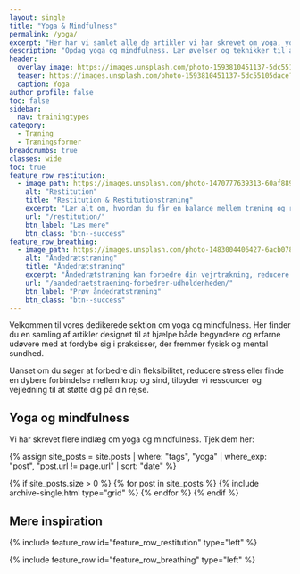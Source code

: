 ```yaml
---
layout: single
title: "Yoga & Mindfulness"
permalink: /yoga/
excerpt: "Her har vi samlet alle de artikler vi har skrevet om yoga, yogaøvelser og yoga for begyndere."
description: "Opdag yoga og mindfulness. Lær øvelser og teknikker til at reducere stress, forbedre fleksibilitet og skabe balance i hverdagen."
header:
  overlay_image: https://images.unsplash.com/photo-1593810451137-5dc55105dace?ixid=MnwxMjA3fDB8MHxwaG90by1wYWdlfHx8fGVufDB8fHx8&ixlib=rb-1.2.1&auto=format&fit=crop&h=630&w=1200&q=10
  teaser: https://images.unsplash.com/photo-1593810451137-5dc55105dace?ixid=MnwxMjA3fDB8MHxwaG90by1wYWdlfHx8fGVufDB8fHx8&ixlib=rb-1.2.1&auto=format&fit=crop&h=300&w=400&q=10
  caption: Yoga
author_profile: false
toc: false
sidebar:
  nav: trainingtypes
category:
  - Træning
  - Træningsformer
breadcrumbs: true
classes: wide
toc: true
feature_row_restitution:
  - image_path: https://images.unsplash.com/photo-1470777639313-60af88918203?ixlib=rb-1.2.1&ixid=eyJhcHBfaWQiOjEyMDd9&auto=format&fit=crop&h=300&w=400&q=10
    alt: "Restitution"
    title: "Restitution & Restitutionstræning"
    excerpt: "Lær alt om, hvordan du får en balance mellem træning og restitution, så du kan bygge kroppen op og få de optimale resultater. Her er en komplet guide til restitution, så du kan gøre den så optimal og effektiv som muligt."
    url: "/restitution/"
    btn_label: "Læs mere"
    btn_class: "btn--success"
feature_row_breathing:
  - image_path: https://images.unsplash.com/photo-1483004406427-6acb078d1f2d?ixlib=rb-1.2.1&ixid=eyJhcHBfaWQiOjEyMDd9&auto=format&fit=crop&h=300&w=400&q=10
    alt: "Åndedrætstræning"
    title: "Åndedrætstræning"
    excerpt: "Åndedrætstræning kan forbedre din vejrtrækning, reducere stress og øge energiniveauet. Enkle øvelser kan gavne både restitution og velvære."
    url: "/aandedraetstraening-forbedrer-udholdenheden/"
    btn_label: "Prøv åndedrætstræning"
    btn_class: "btn--success"
---
```


Velkommen til vores dedikerede sektion om yoga og mindfulness. Her finder du en samling af artikler designet til at hjælpe både begyndere og erfarne udøvere med at fordybe sig i praksisser, der fremmer fysisk og mental sundhed.

Uanset om du søger at forbedre din fleksibilitet, reducere stress eller finde en dybere forbindelse mellem krop og sind, tilbyder vi ressourcer og vejledning til at støtte dig på din rejse.

## Yoga og mindfulness

Vi har skrevet flere indlæg om yoga og mindfulness. Tjek dem her:

{% assign site_posts = site.posts | where: "tags", "yoga" | where_exp: "post", "post.url != page.url" | sort: "date" %}

<div class="feature__wrapper">

{% if site_posts.size > 0 %}
  {% for post in site_posts %}
    {% include archive-single.html type="grid" %}
  {% endfor %}
{% endif %}

</div>

## Mere inspiration

{% include feature_row id="feature_row_restitution" type="left" %}

{% include feature_row id="feature_row_breathing" type="left" %}